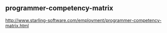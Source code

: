 
## programmer-competency-matrix

http://www.starling-software.com/employment/programmer-competency-matrix.html